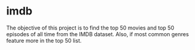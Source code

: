 # imdb
The objective of this project is to find the top 50 movies and top 50 episodes of all time from the IMDB dataset.
Also, if most common genres feature more in the top 50 list.
